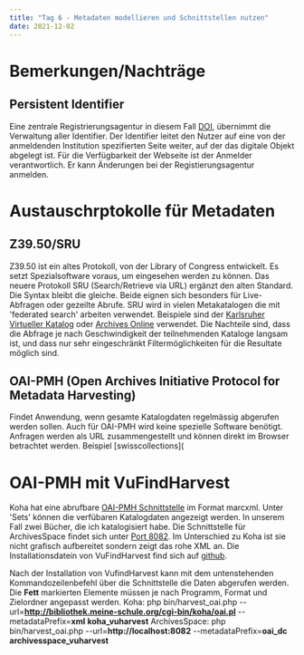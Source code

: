 ```yaml
---
title: "Tag 6 - Metadaten modellieren und Schnittstellen nutzen"
date: 2021-12-02
---
```


# Bemerkungen/Nachträge
## Persistent Identifier
Eine zentrale Registrierungsagentur in diesem Fall [DOI](www.doi.org), übernimmt die Verwaltung aller Identifier. Der Identifier leitet den Nutzer auf eine von der anmeldenden Institution spezifierten Seite weiter, auf der das digitale Objekt abgelegt ist. Für die Verfügbarkeit der Webseite ist der Anmelder verantwortlich. Er kann Änderungen bei der Registierungsagentur anmelden.

# Austauschrptokolle für Metadaten
## Z39.50/SRU
Z39.50 ist ein altes Protokoll, von der Library of Congress entwickelt. Es setzt Spezialsoftware voraus, um eingesehen werden zu können. Das neuere Protokoll SRU (Search/Retrieve via URL) ergänzt den alten Standard. Die Syntax bleibt die gleiche. Beide eignen sich besonders für Live-Abfragen oder gezeilte Abrufe. SRU wird in vielen Metakatalogen die mit 'federated search' arbeiten verwendet. Beispiele sind der [Karlsruher Virtueller Katalog](https://kvk.bibliothek.kit.edu/?kataloge=K10PLUS&kataloge=BVB&kataloge=NRW&kataloge=HEBIS&kataloge=HEBIS_RETRO&kataloge=KOBV_SOLR&kataloge=DDB&kataloge=STABI_BERLIN&digitalOnly=0&embedFulltitle=0&newTab=0) oder [Archives Online](https://archives-online.org/Search) verwendet. Die Nachteile sind, dass die Abfrage je nach Geschwindigkeit der teilnehmenden Kataloge langsam ist, und dass nur sehr eingeschränkt Filtermöglichkeiten für die Resultate möglich sind.
## OAI-PMH (Open Archives Initiative Protocol for Metadata Harvesting)
Findet Anwendung, wenn gesamte Katalogdaten regelmässig abgerufen werden sollen. Auch für OAI-PMH wird keine spezielle Software benötigt. Anfragen werden als URL zusammengestellt und können direkt im Browser betrachtet werden.
Beispiel [swisscollections](

# OAI-PMH mit VuFindHarvest
Koha hat eine abrufbare [OAI-PMH Schnittstelle](http://bibliothek.meine-schule.org/cgi-bin/koha/oai.pl) im Format marcxml. Unter 'Sets' können die verfübaren Katalogdaten angezeigt werden. In unserem Fall zwei Bücher, die ich katalogisiert habe.
Die Schnittstelle für ArchivesSpace findet sich unter [Port 8082](http://localhost:8082/). Im Unterschied zu Koha ist sie nicht grafisch aufbereitet sondern zeigt das rohe XML an.
Die Installationsdatein von VuFindHarvest find sich auf [github](https://github.com/vufind-org/vufindharvest).

Nach der Installation von VufindHarvest kann mit dem untenstehenden Kommandozeilenbefehl über die Schnittstelle die Daten abgerufen werden. Die **Fett** markierten Elemente müssen je nach Programm, Format und Zielordner angepasst werden.
Koha:
php bin/harvest_oai.php --url=**http://bibliothek.meine-schule.org/cgi-bin/koha/oai.pl** --metadataPrefix=**xml** **koha_vuharvest**
ArchivesSpace:
php bin/harvest_oai.php --url=**http://localhost:8082** --metadataPrefix=**oai_dc** **archivesspace_vuharvest**
